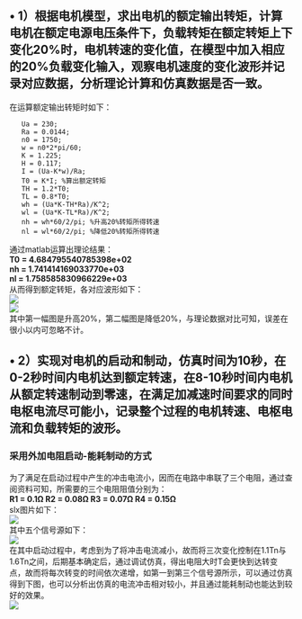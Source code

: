## • 1）根据电机模型，求出电机的额定输出转矩，计算电机在额定电源电压条件下，负载转矩在额定转矩上下变化20%时，电机转速的变化值，在模型中加入相应的20%负载变化输入，观察电机速度的变化波形并记录对应数据，分析理论计算和仿真数据是否一致。
在运算额定输出转矩时如下：  
```
   Ua = 230;
   Ra = 0.0144;
   n0 = 1750;
   w = n0*2*pi/60;
   K = 1.225;
   H = 0.117;
   I = (Ua-K*w)/Ra;
   T0 = K*I; %算出额定转矩
   TH = 1.2*T0;
   TL = 0.8*T0;
   wh = (Ua*K-TH*Ra)/K^2;
   wl = (Ua*K-TL*Ra)/K^2;
   nh = wh*60/2/pi; %升高20%转矩所得转速
   nl = wl*60/2/pi; %降低20%转矩所得转速
```
通过matlab运算出理论结果：  
**T0 = 4.684795540785398e+02**  
**nh = 1.741414169033770e+03**  
**nl = 1.758585830966229e+03**  
从而得到额定转矩，各对应波形如下：  
![](https://i.imgur.com/IiRkzkJ.jpg)  
![](https://i.imgur.com/USfEEbt.jpg)  
其中第一幅图是升高20%，第二幅图是降低20%，与理论数据对比可知，误差在很小以内可忽略不计。
## • 2）实现对电机的启动和制动，仿真时间为10秒，在0-2秒时间内电机达到额定转速，在8-10秒时间内电机从额定转速制动到零速，在满足加减速时间要求的同时电枢电流尽可能小，记录整个过程的电机转速、电枢电流和负载转矩的波形。  
### 采用外加电阻启动-能耗制动的方式 ###  
为了满足在启动过程中产生的冲击电流小，因而在电路中串联了三个电阻，通过查阅资料可知，所需要的三个电阻阻值分别为：  
**R1 = 0.1Ω R2 = 0.08Ω R3 = 0.07Ω R4 = 0.15Ω**  
slx图片如下：  
![](https://i.imgur.com/k07KhMC.jpg)  
其中五个信号源如下：  
![](https://i.imgur.com/Wd2hdGZ.jpg)  
在其中启动过程中，考虑到为了将冲击电流减小，故而将三次变化控制在1.1Tn与1.6Tn之间，后期基本确定后，通过调试仿真，得出电阻大时T会更快到达转变点，故而将每次转变的时间依次递增，如第一到第三个信号源所示，可以通过仿真得到下图，也可以分析出仿真的电流冲击相对较小，并且通过能耗制动也能达到较好的效果。  
![](https://i.imgur.com/j41puEW.jpg)
